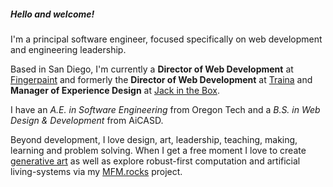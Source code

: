 
##### Hello and welcome!

I'm a principal software engineer, focused specifically on web development and engineering leadership.

Based in San Diego, I'm currently a **Director of Web Development** at [Fingerpaint](https://fingerpaint.com) and formerly the **Director of Web Development** at [Traina](hjttps://wearetraina.com) and **Manager of Experience Design** at [Jack in the Box](https://jackinthebox.com).

I have an *A.E. in Software Engineering* from Oregon Tech and a *B.S. in Web Design & Development* from AiCASD.

Beyond development, I love design, art, leadership, teaching, making, learning and problem solving. When I get a free moment I love to create [generative art](https://art.andrewwalpole.com) as well as explore robust-first computation and artificial living-systems via my [MFM.rocks](https://mfm.rocks) project.
